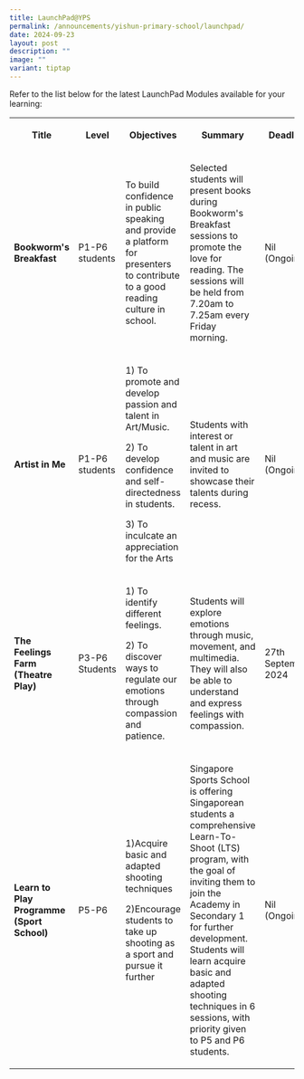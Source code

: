 ```yaml
---
title: LaunchPad@YPS
permalink: /announcements/yishun-primary-school/launchpad/
date: 2024-09-23
layout: post
description: ""
image: ""
variant: tiptap
---
```

<p>Refer to the list below for the latest LaunchPad Modules available for
your learning:</p>
<table style="minWidth: 125px">
<colgroup>
<col>
<col>
<col>
<col>
<col>
</colgroup>
<tbody>
<tr>
<th rowspan="1" colspan="1">
<p>Title</p>
</th>
<th rowspan="1" colspan="1">
<p>Level</p>
</th>
<th rowspan="1" colspan="1">
<p>Objectives</p>
</th>
<th rowspan="1" colspan="1">
<p>Summary</p>
</th>
<th rowspan="1" colspan="1">
<p>Deadline</p>
</th>
</tr>
<tr>
<td rowspan="1" colspan="1">
<p><strong>Bookworm's Breakfast</strong>
</p>
</td>
<td rowspan="1" colspan="1">
<p>P1-P6 students</p>
</td>
<td rowspan="1" colspan="1">
<p>To build confidence in public speaking and provide a platform for presenters
to contribute to a good reading culture in school.</p>
</td>
<td rowspan="1" colspan="1">
<p>Selected students will present books during Bookworm's Breakfast sessions
to promote the love for reading. The sessions will be held from 7.20am
to 7.25am every Friday morning.</p>
</td>
<td rowspan="1" colspan="1">
<p>Nil (Ongoing)</p>
</td>
</tr>
<tr>
<td rowspan="1" colspan="1">
<p><strong>Artist in Me</strong>
</p>
</td>
<td rowspan="1" colspan="1">
<p>P1-P6 students</p>
</td>
<td rowspan="1" colspan="1">
<p>1) To promote and develop passion and talent in Art/Music.</p>
<p>2) To develop confidence and self-directedness in students.</p>
<p>3) To inculcate an appreciation for the Arts</p>
</td>
<td rowspan="1" colspan="1">
<p>Students with interest or talent in art and music are invited to showcase
their talents during recess.</p>
</td>
<td rowspan="1" colspan="1">
<p>Nil (Ongoing)</p>
</td>
</tr>
<tr>
<td rowspan="1" colspan="1">
<p><strong>The Feelings Farm (Theatre Play)</strong>
</p>
</td>
<td rowspan="1" colspan="1">
<p>P3-P6 Students</p>
</td>
<td rowspan="1" colspan="1">
<p>1) To identify different feelings.</p>
<p>2) To discover ways to regulate our emotions through compassion and patience.</p>
</td>
<td rowspan="1" colspan="1">
<p>Students will explore emotions through music, movement, and multimedia.
They will also be able to understand and express feelings with compassion.</p>
</td>
<td rowspan="1" colspan="1">
<p>27th September 2024</p>
</td>
</tr>
<tr>
<td rowspan="1" colspan="1">
<p><strong>Learn to Play Programme (Sport School)</strong>
</p>
</td>
<td rowspan="1" colspan="1">
<p>P5-P6</p>
</td>
<td rowspan="1" colspan="1">
<p>1)Acquire basic and adapted shooting techniques</p>
<p>2)Encourage students to take up shooting as a sport and pursue it further</p>
</td>
<td rowspan="1" colspan="1">
<p>Singapore Sports School is offering Singaporean students a comprehensive
Learn-To-Shoot (LTS) program, with the goal of inviting them to join the
Academy in Secondary 1 for further development. Students will learn acquire
basic and adapted shooting techniques in 6 sessions, with priority given
to P5 and P6 students.</p>
</td>
<td rowspan="1" colspan="1">
<p>Nil (Ongoing)</p>
</td>
</tr>
</tbody>
</table>
<p></p>